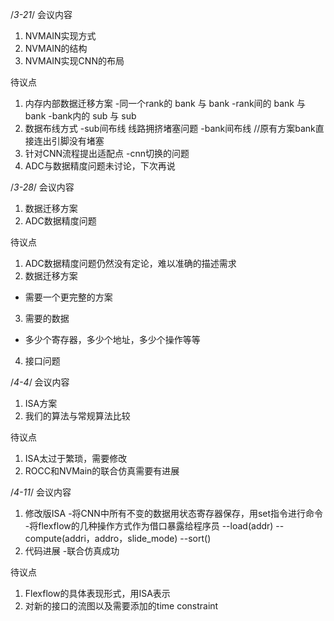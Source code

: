 /*3-21*/
会议内容
1. NVMAIN实现方式
2. NVMAIN的结构
3. NVMAIN实现CNN的布局

待议点
1. 内存内部数据迁移方案
-同一个rank的 bank 与 bank
-rank间的 bank 与 bank
-bank内的 sub 与 sub
2. 数据布线方式
-sub间布线 线路拥挤堵塞问题
-bank间布线 //原有方案bank直接连出引脚没有堵塞
3. 针对CNN流程提出适配点
-cnn切换的问题
4. ADC与数据精度问题未讨论，下次再说

/*3-28*/
会议内容
1. 数据迁移方案
2. ADC数据精度问题

待议点
1. ADC数据精度问题仍然没有定论，难以准确的描述需求
2. 数据迁移方案
- 需要一个更完整的方案
3. 需要的数据
- 多少个寄存器，多少个地址，多少个操作等等
4. 接口问题

/*4-4*/
会议内容
1. ISA方案
2. 我们的算法与常规算法比较

待议点
1. ISA太过于繁琐，需要修改
2. ROCC和NVMain的联合仿真需要有进展

/*4-11*/
会议内容
1. 修改版ISA
-将CNN中所有不变的数据用状态寄存器保存，用set指令进行命令
-将flexflow的几种操作方式作为借口暴露给程序员
--load(addr)
--compute(addri，addro，slide_mode)
--sort()
2. 代码进展
-联合仿真成功

待议点
1. Flexflow的具体表现形式，用ISA表示
2. 对新的接口的流图以及需要添加的time constraint
